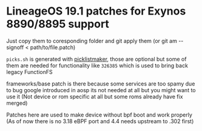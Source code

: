 # LineageOS 19.1 patches for Exynos 8890/8895 support
Just copy them to coresponding folder and git apply them (or git am --signoff < path/to/file.patch)

`picks.sh` is generated with [picklistmaker](https://github.com/AndyCGYan/picklistmaker),
those are optional but some of them are needed for functionality like `326385` which is used to bring back legacy FunctionFS

frameworks/base patch is there because some services are too spamy due to bug google introduced in aosp
its not needed at all but you might want to use it (Not device or rom specific at all but some roms already have fix merged)

Patches here are used to make device without bpf boot and work properly (As of now there is no 3.18 eBPF port and 4.4 needs upstream to .302 first)

